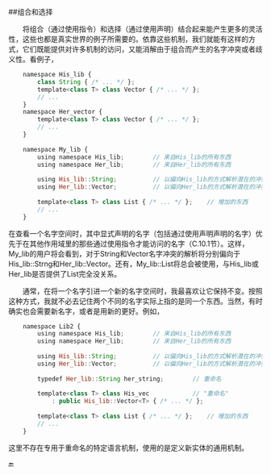 ##组合和选择

&emsp;&emsp;将组合（通过使用指令）和选择（通过使用声明）结合起来能产生更多的灵活性，这些也都是真实世界的例子所需要的。依靠这些机制，我们就能有这样的方式，它们既能提供对许多机制的访问，又能消解由于组合而产生的名字冲突或者歧义性。看例子，

```javascript
    namespace His_lib {
        class String { /* ... */ };
        template<class T> class Vector { /* ... */ };
        // ...
    }
    namespace Her_vector {
        template<class T> class Vector { /* ... */ };
        // ...
    }
    
    namespace My_lib {
        using namespace His_lib;        // 来自His_lib的所有东西
        using namespace Her_lib;        // 来自Her_lib的所有东西
        
        using His_lib::String;          // 以偏向His_lib的方式解析潜在的冲突
        using Her_lib::Vector;          // 以偏向Her_lib的方式解析潜在的冲突
        
        template<class T> class List { /* ... */ };    // 增加的东西
        // ...
    }
```

在查看一个名字空间时，其中显式声明的名字（包括通过使用声明声明的名字）优先于在其他作用域里的那些通过使用指令才能访问的名字（C.10.1节）。这样，My_lib的用户将会看到，对于String和Vector名字冲突的解析将分别偏向于His_lib::Strng和Her_lib::Vector。还有，My_lib::List将总会被使用，与His_lib或Her_lib是否提供了List完全没关系。

&emsp;&emsp;通常，在将一个名字引进一个新的名字空间时，我最喜欢让它保持不变。按照这种方式，我就不必去记住两个不同的名字实际上指的是同一个东西。当然，有时确实也会需要新名字，或者是用新的更好。例如，

```javascript
    namespace Lib2 {
        using namespace His_lib;        // 来自His_lib的所有东西
        using namespace Her_lib;        // 来自Her_lib的所有东西
        
        using His_lib::String;          // 以偏向His_lib的方式解析潜在的冲突
        using Her_lib::Vector;          // 以偏向Her_lib的方式解析潜在的冲突
        
        typedef Her_lib::String her_string;        // 重命名
        
        template<class T> class His_vec            // "重命名"
            : public His_lib::Vector<T> { /* ... */ };
        
        template<class T> class List { /* ... */ };    // 增加的东西
        // ...
    }
```

这里不存在专用于重命名的特定语言机制，使用的是定义新实体的通用机制。


🔚
